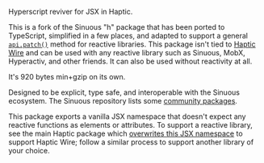 Hyperscript reviver for JSX in Haptic.

This is a fork of the Sinuous "h" package that has been ported to TypeScript,
simplified in a few places, and adapted to support a general [`api.patch()`][1]
method for reactive libraries. This package isn't tied to [Haptic Wire][2] and
can be used with any reactive library such as Sinuous, MobX, Hyperactiv, and
other friends. It can also be used without reactivity at all.

It's 920 bytes min+gzip on its own.

Designed to be explicit, type safe, and interoperable with the Sinuous
ecosystem. The Sinuous repository lists some [community packages][3].

This package exports a vanilla JSX namespace that doesn't expect any reactive
functions as elements or attributes. To support a reactive library, see the main
Haptic package which [overwrites this JSX namespace][4] to support Haptic Wire;
follow a similar process to support another library of your choice.

[1]: https://github.com/heyheyhello/haptic/blob/haptic-w/src/index.ts#L26
[2]: https://github.com/heyheyhello/haptic/tree/haptic-w/src/wire
[3]: https://github.com/luwes/sinuous#community
[4]: https://github.com/heyheyhello/haptic/blob/haptic-w/src/index.ts#L42
